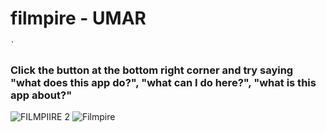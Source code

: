 # filmpire - UMAR
    `
### Click the button at the bottom right corner and try saying  "what does this app do?", "what can I do here?", "what is this app about?"


![FILMPIIRE 2](https://user-images.githubusercontent.com/90206214/186512802-3fc93a27-0e63-4113-b132-a9023fd90fd4.PNG)
![Filmpire](https://user-images.githubusercontent.com/90206214/186512871-39bb060d-3191-4853-a8e3-44f6aa458b90.PNG)

 
